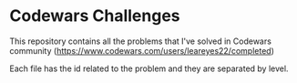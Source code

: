 # Codewars Challenges

This repository contains all the problems that I've solved in Codewars community (https://www.codewars.com/users/leareyes22/completed)

Each file has the id related to the problem and they are separated by level.
